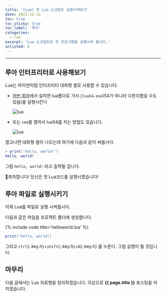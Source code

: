 ```yaml
---
title: '[Lua] 첫 Lua 스크립트 실행시켜보기'
date: 2021-11-11
toc: true
toc_sticky: true
toc_label: '목차'
categories:
  - lua
excerpt: 'Lua 스크립트로 첫 프로그램을 실행시켜 봅시다.'
unlisted: 0
---
```


---

## 루아 인터프리터로 사용해보기

Lua는 파이썬처럼 인터프리터 대화형 셸로 사용할 수 있습니다.

- [저번 회차](/lua/setup)에서 설치한 lua폴더로 가서 `🥞lua54.exe`(54가 아니라 다른이름일 수도 있음)를 실행시킨다

  ![lua](https://user-images.githubusercontent.com/83404333/141263869-ffe99fc2-d1f4-4850-b3b3-f906cab800fb.png)

- 또는 `cmd`를 열어서 lua54를 치는 방법도 있습니다.

  ![lua](https://user-images.githubusercontent.com/83404333/141263570-10c2bf1c-2c6f-46d9-81da-209289de3e95.png)

열고나면 대화형 셸이 나오는데 여기에 다음과 같이 써봅시다.

```lua
> print('hello, world!')
hello, world!
```

그럼 `hello, world!` 라고 출력될 겁니다.

🎉축하합니다! 당신은 첫 Lua코드를 실행시켰습니다!

## 루아 파일로 실행시키기

이제 Lua를 파일로 실행 시켜봅시다.

다음과 같은 파일을 프로젝트 폴더에 생성합니다.

{% include code title='helloworld.lua' %}

```lua
print('hello, world!)
```

그리고 `ctrl`{:.key.h}+`shift`{:.key.h}+`B`{:.key.h} 를 누른다.
그럼 실행이 될 것입니다.

## 마무리

다음 글에서는 Lua 자료형을 정리하겠습니다.
이상으로 **{{ page.title }}** 포스팅을 마치겠습니다.
